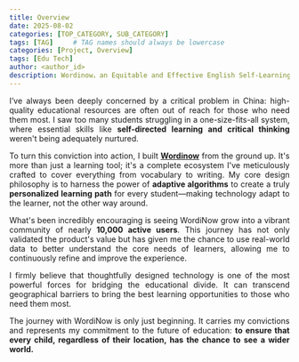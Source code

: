 ```yaml
---
title: Overview
date: 2025-08-02
categories: [TOP_CATEGORY, SUB_CATEGORY]
tags: [TAG]     # TAG names should always be lowercase
categories: [Project, Overview]
tags: [Edu Tech]
author: <author_id>        
description: Wordinow，an Equitable and Effective English Self-Learning Ecosystem in China
---
```

<div style="text-align: justify;">
  
I’ve always been deeply concerned by a critical problem in China: high-quality educational resources are often out of reach for those who need them most. I saw too many students struggling in a one-size-fits-all system, where essential skills like **self-directed learning and critical thinking** weren't being adequately nurtured.

To turn this conviction into action, I built [**Wordinow**](https://wordinow.com) from the ground up. It's more than just a learning tool; it's a complete ecosystem I've meticulously crafted to cover everything from vocabulary to writing. My core design philosophy is to harness the power of **adaptive algorithms** to create a truly **personalized learning path** for every student—making technology adapt to the learner, not the other way around.

What's been incredibly encouraging is seeing WordiNow grow into a vibrant community of nearly **10,000 active users**. This journey has not only validated the product's value but has given me the chance to use real-world data to better understand the core needs of learners, allowing me to continuously refine and improve the experience.

I firmly believe that thoughtfully designed technology is one of the most powerful forces for bridging the educational divide. It can transcend geographical barriers to bring the best learning opportunities to those who need them most.

The journey with WordiNow is only just beginning. It carries my convictions and represents my commitment to the future of education: **to ensure that every child, regardless of their location, has the chance to see a wider world.**

</div>
